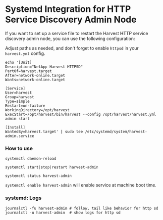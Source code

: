 # Systemd Integration for HTTP Service Discovery Admin Node

If you want to set up a service file to restart the Harvest HTTP service discovery admin node, you can use the following configuration:

Adjust paths as needed, and don't forget to enable `httpsd` in your `harvest.yml` config.

```
echo '[Unit]
Description="NetApp Harvest HTTPSD"
PartOf=harvest.target
After=network-online.target
Wants=network-online.target

[Service]
User=harvest
Group=harvest
Type=simple
Restart=on-failure 
WorkingDirectory=/opt/harvest
ExecStart=/opt/harvest/bin/harvest --config /opt/harvest/harvest.yml admin start

[Install]
WantedBy=harvest.target' | sudo tee /etc/systemd/system/harvest-admin.service

```
### How to use

`systemctl daemon-reload`

`systemctl start|stop|restart harvest-admin`

`systemctl status harvest-admin`

`systemctl enable harvest-admin` will enable service at machine boot time.

### systemd: Logs

```
journalctl -fu harvest-admin # follow, tail like behavior for http sd
journalctl -u harvest-admin  # show logs for http sd
```
